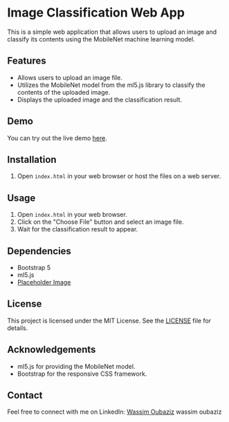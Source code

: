 # Image Classification Web App

This is a simple web application that allows users to upload an image and classify its contents using the MobileNet machine learning model.

## Features

- Allows users to upload an image file.
- Utilizes the MobileNet model from the ml5.js library to classify the contents of the uploaded image.
- Displays the uploaded image and the classification result.

## Demo

You can try out the live demo [here](https://wassimoubaziz.github.io/image-classifier/).

## Installation

1. Open `index.html` in your web browser or host the files on a web server.

## Usage

1. Open `index.html` in your web browser.
2. Click on the "Choose File" button and select an image file.
3. Wait for the classification result to appear.

## Dependencies

- Bootstrap 5
- ml5.js
- [Placeholder Image](./raccoon.jpg)

## License

This project is licensed under the MIT License. See the [LICENSE](LICENSE) file for details.

## Acknowledgements

- ml5.js for providing the MobileNet model.
- Bootstrap for the responsive CSS framework.

## Contact

Feel free to connect with me on LinkedIn: [Wassim Oubaziz](https://www.linkedin.com/in/wassim-oubaziz/)
wassim oubaziz
